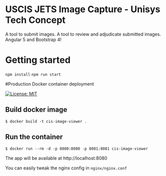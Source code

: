 
# USCIS JETS Image Capture - Unisys Tech Concept

A tool to submit images. A tool to review and adjudicate submitted images. Angular 5 and Bootstrap 4!


# Getting started

```npm install```
```npm run start```

#Production Docker container deployment


[![License: MIT](https://img.shields.io/badge/License-MIT-blue.svg)](https://opensource.org/licenses/MIT)

## Build docker image

```
$ docker build -t cis-image-viewer . 
```

## Run the container

```
$ docker run --rm -d -p 8080:8080 -p 8081:8081 cis-image-viewer
```


The app will be available at http://localhost:8080

You can easily tweak the nginx config in ```nginx/nginx.conf```
